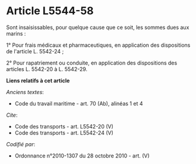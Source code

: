 # Article L5544-58

Sont insaisissables, pour quelque cause que ce soit, les sommes dues aux marins : 

1° Pour frais médicaux et pharmaceutiques, en application des dispositions de l'article L. 5542-24 ; 

2° Pour rapatriement ou conduite, en application des dispositions des articles L. 5542-20 à L. 5542-29.

**Liens relatifs à cet article**

_Anciens textes_:

  - Code du travail maritime - art. 70 (Ab), alinéas 1 et 4

_Cite_:

  - Code des transports - art. L5542-20 (V)
  - Code des transports - art. L5542-24 (V)

_Codifié par_:

  - Ordonnance n°2010-1307 du 28 octobre 2010 - art. (V)
